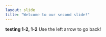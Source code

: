 ```yaml
---
layout: slide
title: "Welcome to our second slide!"
---
```

**testing 1-2, 1-2**
Use the left arrow to go back!
